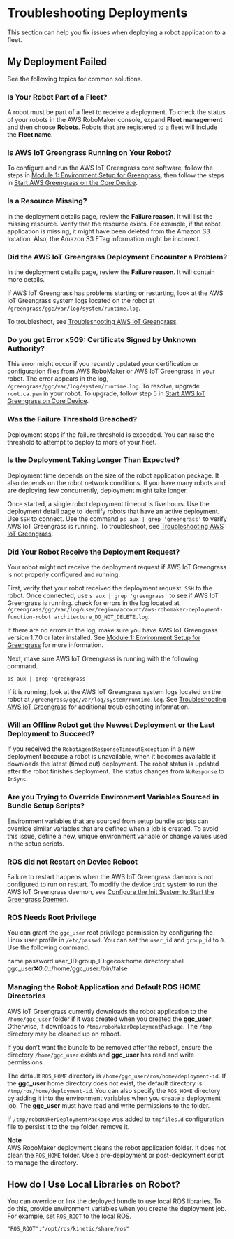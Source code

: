 # Troubleshooting Deployments<a name="troubleshooting-deployments"></a>

This section can help you fix issues when deploying a robot application to a fleet\.

## My Deployment Failed<a name="troubleshooting-deployments-failed"></a>

See the following topics for common solutions\.

### Is Your Robot Part of a Fleet?<a name="troubleshooting-deployments-notfleet"></a>

A robot must be part of a fleet to receive a deployment\. To check the status of your robots in the AWS RoboMaker console, expand **Fleet management** and then choose **Robots**\. Robots that are registered to a fleet will include the **Fleet name**\. 

### Is AWS IoT Greengrass Running on Your Robot?<a name="troubleshooting-deployments-greengrass-not-started"></a>

To configure and run the AWS IoT Greengrass core software, follow the steps in [Module 1: Environment Setup for Greengrass](https://docs.aws.amazon.com/greengrass/latest/developerguide/module1.html), then follow the steps in [Start AWS Greengrass on the Core Device](https://docs.aws.amazon.com/greengrass/latest/developerguide/gg-device-start.html)\. 

### Is a Resource Missing?<a name="troubleshooting-deployments-resource-not-found"></a>

In the deployment details page, review the **Failure reason**\. It will list the missing resource\. Verify that the resource exists\. For example, if the robot application is missing, it might have been deleted from the Amazon S3 location\. Also, the Amazon S3 ETag information might be incorrect\. 

### Did the AWS IoT Greengrass Deployment Encounter a Problem?<a name="troubleshooting-deployments-gg-deployment"></a>

In the deployment details page, review the **Failure reason**\. It will contain more details\.

If AWS IoT Greengrass has problems starting or restarting, look at the AWS IoT Greengrass system logs located on the robot at `/greengrass/ggc/var/log/system/runtime.log`\.

To troubleshoot, see [Troubleshooting AWS IoT Greengrass](https://docs.aws.amazon.com/greengrass/latest/developerguide/gg-troubleshooting.html)\. 

### Do you get Error x509: Certificate Signed by Unknown Authority?<a name="troubleshooting-deployments-gg-certificate"></a>

This error might occur if you recently updated your certification or configuration files from AWS RoboMaker or AWS IoT Greengrass in your robot\. The error appears in the log, `/greengrass/ggc/var/log/system/runtime.log`\. To resolve, upgrade `root.ca.pem` in your robot\. To upgrade, follow step 5 in [Start AWS IoT Greengrass on Core Device](https://docs.aws.amazon.com/greengrass/latest/developerguide/gg-device-start.html)\. 

### Was the Failure Threshold Breached?<a name="troubleshooting-deployments-failure-threshold"></a>

Deployment stops if the failure threshold is exceeded\. You can raise the threshold to attempt to deploy to more of your fleet\. 

### Is the Deployment Taking Longer Than Expected?<a name="troubleshooting-deployments-stuck-deploying"></a>

Deployment time depends on the size of the robot application package\. It also depends on the robot network conditions\. If you have many robots and are deploying few concurrently, deployment might take longer\. 

Once started, a single robot deployment timeout is five hours\. Use the deployment detail page to identify robots that have an active deployment\. Use `SSH` to connect\. Use the command `ps aux | grep 'greengrass'` to verify AWS IoT Greengrass is running\. To troubleshoot, see [Troubleshooting AWS IoT Greengrass](https://docs.aws.amazon.com/greengrass/latest/developerguide/gg-troubleshooting.html)\. 

### Did Your Robot Receive the Deployment Request?<a name="troubleshooting-deployments-receive-request"></a>

Your robot might not receive the deployment request if AWS IoT Greengrass is not properly configured and running\. 

First, verify that your robot received the deployment request\. `SSH` to the robot\. Once connected, use `s aux | grep 'greengrass'` to see if AWS IoT Greengrass is running\. check for errors in the log located at `/greengrass/ggc/var/log/user/region/account/aws-robomaker-deployment-function-robot architecture_DO_NOT_DELETE.log`\.

If there are no errors in the log, make sure you have AWS IoT Greengrass version 1\.7\.0 or later installed\. See [Module 1: Environment Setup for Greengrass](https://docs.aws.amazon.com/greengrass/latest/developerguide/module1.html) for more information\.

Next, make sure AWS IoT Greengrass is running with the following command\.

```
ps aux | grep 'greengrass'
```

If it is running, look at the AWS IoT Greengrass system logs located on the robot at `/greengrass/ggc/var/log/system/runtime.log`\. See [Troubleshooting AWS IoT Greengrass](https://docs.aws.amazon.com/greengrass/latest/developerguide/gg-troubleshooting.html) for additional troubleshooting information\.

### Will an Offline Robot get the Newest Deployment or the Last Deployment to Succeed?<a name="troubleshooting-deployments-robotagentresponsetimeoutexception"></a>

If you received the `RobotAgentResponseTimeoutException` in a new deployment because a robot is unavailable, when it becomes available it downloads the latest \(timed out\) deployment\. The robot status is updated after the robot finishes deployment\. The status changes from `NoResponse` to `InSync`\. 

### Are you Trying to Override Environment Variables Sourced in Bundle Setup Scripts?<a name="troubleshooting-deployments-failure-rosvars"></a>

Environment variables that are sourced from setup bundle scripts can override similar variables that are defined when a job is created\. To avoid this issue, define a new, unique environment variable or change values used in the setup scripts\. 

### ROS did not Restart on Device Reboot<a name="troubleshooting-deployments-failure-no-restart"></a>

Failure to restart happens when the AWS IoT Greengrass daemon is not configured to run on restart\. To modify the device `init` system to run the AWS IoT Greengrass daemon, see [Configure the Init System to Start the Greengrass Daemon](https://docs.aws.amazon.com/greengrass/latest/developerguide/gg-core.html#start-on-boot)\. 

### ROS Needs Root Privilege<a name="troubleshooting-deployments-failure-need-root"></a>

You can grant the `ggc_user` root privilege permission by configuring the Linux user profile in `/etc/passwd`\. You can set the `user_id` and `group_id` to `0`\. Use the following command\.

name:password:user\_ID:group\_ID:gecos:home directory:shell ggc\_user:x:*0*:*0*::/home/ggc\_user:/bin/false 

### Managing the Robot Application and Default ROS HOME Directories<a name="troubleshooting-deployments-failure-clean-up"></a>

AWS IoT Greengrass currently downloads the robot application to the `/home/ggc_user` folder if it was created when you created the **ggc\_user**\. Otherwise, it downloads to `/tmp/roboMakerDeploymentPackage`\. The `/tmp` directory may be cleaned up on reboot\.

If you don’t want the bundle to be removed after the reboot, ensure the directory `/home/ggc_user` exists and **ggc\_user** has read and write permissions\. 

The default `ROS_HOME` directory is `/home/ggc_user/ros/home/deployment-id`\. If the **ggc\_user** home directory does not exist, the default directory is `/tmp/ros/home/deployment-id`\. You can also specify the `ROS_HOME` directory by adding it into the environment variables when you create a deployment job\. The **ggc\_user** must have read and write permissions to the folder\.

If `/tmp/roboMakerDeploymentPackage` was added to `tmpfiles.d` configuration file to persist it to the `tmp` folder, remove it\. 

**Note**  
AWS RoboMaker deployment cleans the robot application folder\. It does not clean the `ROS_HOME` folder\. Use a pre\-deployment or post\-deployment script to manage the directory\. 

## How do I Use Local Libraries on Robot?<a name="troubleshooting-deployments-use-local-libs"></a>

You can override or link the deployed bundle to use local ROS libraries\. To do this, provide environment variables when you create the deployment job\. For example, set `ROS_ROOT` to the local ROS\. 

```
"ROS_ROOT":"/opt/ros/kinetic/share/ros"
```